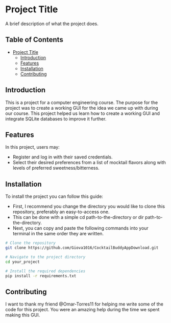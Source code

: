 # Project Title

A brief description of what the project does.

## Table of Contents

- [Project Title](#CocktailBuddyAppDownload)
  - [Introduction](#introduction)
  - [Features](#features)
  - [Installation](#installation)
  - [Contributing](#contributing)

## Introduction

This is a project for a computer engineering course. The purpose for the project was to create a working GUI for the idea we came up with during our course.
This project helped us learn how to create a working GUI and integrate SQLite databases to improve it further.

## Features

In this project, users may:
- Register and log in with their saved credentials.
- Select their desired preferences from a list of mocktail flavors along with levels of preferred sweetness/bitterness.

## Installation

To install the project you can follow this guide:
- First, I recommend you change the directory you would like to clone this repository, preferably an easy-to-access one.
- This can be done with a simple cd path-to-the-directory or dir path-to-the-directory.
- Next, you can copy and paste the following commands into your terminal in the same order they are written.
```bash
# Clone the repository
git clone https://github.com/Giova1016/CocktailBuddyAppDownload.git

# Navigate to the project directory
cd your_project

# Install the required dependencies
pip install -r requirements.txt
```

## Contributing
I want to thank my friend @Omar-Torres11 for helping me write some of the code for this project. You were an amazing help during the time we spent making this GUI.
